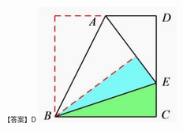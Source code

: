 【答案】D
![](<../../qs_image_DB/专题1-3_“12345”模型·选填压轴必备大招（共3种类型）（解析版）__/62411381b5d5ee4bf33454bfae4c0c86c80b6cc3b6a1edf2588a177c544d1f1f.jpg>)
